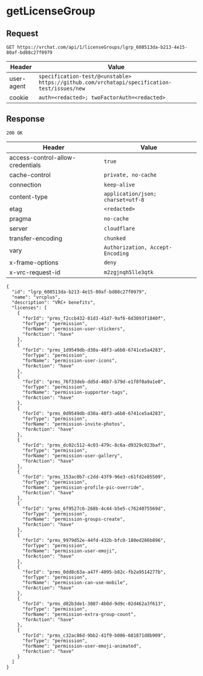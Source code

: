# getLicenseGroup

## Request
`GET https://vrchat.com/api/1/licenseGroups/lgrp_608513da-b213-4e15-80af-bd88c27f0979`

| Header | Value |
| ------ | ----- |
| user-agent | `specification-test/@<unstable> https://github.com/vrchatapi/specification-test/issues/new` |
| cookie | `auth=<redacted>; twoFactorAuth=<redacted>` |


## Response
`200 OK`

| Header | Value |
| ------ | ----- |
| access-control-allow-credentials | `true` |
| cache-control | `private, no-cache` |
| connection | `keep-alive` |
| content-type | `application/json; charset=utf-8` |
| etag | `<redacted>` |
| pragma | `no-cache` |
| server | `cloudflare` |
| transfer-encoding | `chunked` |
| vary | `Authorization, Accept-Encoding` |
| x-frame-options | `deny` |
| x-vrc-request-id | `m2zgjnqh5lle3qtk` |

```jsonc
{
  "id": "lgrp_608513da-b213-4e15-80af-bd88c27f0979",
  "name": "vrcplus",
  "description": "VRC+ benefits",
  "licenses": [
    {
      "forId": "prms_f2ccb432-81d3-41d7-9af6-6d3893f1840f",
      "forType": "permission",
      "forName": "permission-user-stickers",
      "forAction": "have"
    },
    {
      "forId": "prms_1d9549db-d30a-48f3-a6b8-6741ce5a4283",
      "forType": "permission",
      "forName": "permission-user-icons",
      "forAction": "have"
    },
    {
      "forId": "prms_76f33deb-dd5d-46b7-b79d-e1f8f0a9a1e0",
      "forType": "permission",
      "forName": "permission-supporter-tags",
      "forAction": "have"
    },
    {
      "forId": "prms_0d9549db-d30a-48f3-a6b8-6741ce5a4283",
      "forType": "permission",
      "forName": "permission-invite-photos",
      "forAction": "have"
    },
    {
      "forId": "prms_dc02c512-4c03-479c-8c6a-d9329c023baf",
      "forType": "permission",
      "forName": "permission-user-gallery",
      "forAction": "have"
    },
    {
      "forId": "prms_153ac0b7-c2dd-43f9-96e3-c61fd2e85509",
      "forType": "permission",
      "forName": "permission-profile-pic-override",
      "forAction": "have"
    },
    {
      "forId": "prms_6f9527c6-268b-4c44-b5e5-c7624075569d",
      "forType": "permission",
      "forName": "permission-groups-create",
      "forAction": "have"
    },
    {
      "forId": "prms_9979d52e-44fd-432b-bfc0-180ed286b896",
      "forType": "permission",
      "forName": "permission-user-emoji",
      "forAction": "have"
    },
    {
      "forId": "prms_0dd8c63a-a47f-4095-b82c-fb2a9514277b",
      "forType": "permission",
      "forName": "permission-can-use-mobile",
      "forAction": "have"
    },
    {
      "forId": "prms_d82b3de1-3087-4b0d-9d9c-02d462a3f613",
      "forType": "permission",
      "forName": "permission-extra-group-count",
      "forAction": "have"
    },
    {
      "forId": "prms_c32ac86d-9bb2-41f9-b086-681871d8b909",
      "forType": "permission",
      "forName": "permission-user-emoji-animated",
      "forAction": "have"
    }
  ]
}
```
